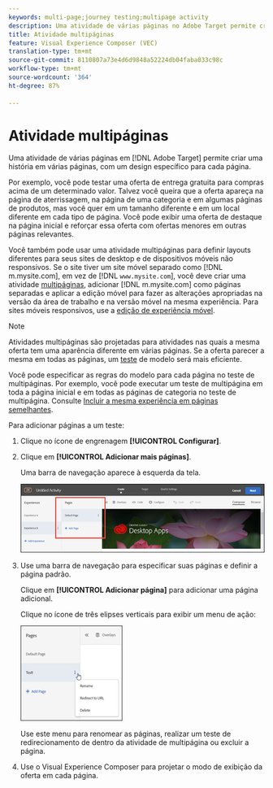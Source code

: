 ```yaml
---
keywords: multi-page;journey testing;multipage activity
description: Uma atividade de várias páginas no Adobe Target permite criar uma história em várias páginas, com um design específico para cada página.
title: Atividade multipáginas
feature: Visual Experience Composer (VEC)
translation-type: tm+mt
source-git-commit: 8110807a73e4d6d9848a52224db04faba033c98c
workflow-type: tm+mt
source-wordcount: '364'
ht-degree: 87%

---
```



# Atividade multipáginas

Uma atividade de várias páginas em [!DNL Adobe Target] permite criar uma história em várias páginas, com um design específico para cada página.

Por exemplo, você pode testar uma oferta de entrega gratuita para compras acima de um determinado valor. Talvez você queira que a oferta apareça na página de aterrissagem, na página de uma categoria e em algumas páginas de produtos, mas você quer em um tamanho diferente e em um local diferente em cada tipo de página. Você pode exibir uma oferta de destaque na página inicial e reforçar essa oferta com ofertas menores em outras páginas relevantes.

Você também pode usar uma atividade multipáginas para definir layouts diferentes para seus sites de desktop e de dispositivos móveis não responsivos. Se o site tiver um site móvel separado como [!DNL m.mysite.com], em vez de [!DNL `www.mysite.com`], você deve criar uma atividade [multipáginas](/help/c-experiences/c-visual-experience-composer/multipage-activity.md#concept_277E096063E14813AC5D8EDFA1D2ED48), adicionar [!DNL m.mysite.com] como páginas separadas e aplicar a edição móvel para fazer as alterações apropriadas na versão da área de trabalho e na versão móvel na mesma experiência. Para sites móveis responsivos, use a [edição de experiência móvel](/help/c-experiences/c-visual-experience-composer/mobile-viewports.md#concept_8E45527C4ABC41D59AA3553BEDC76FA5).

>[!NOTE]
>
>Atividades multipáginas são projetadas para atividades nas quais a mesma oferta tem uma aparência diferente em várias páginas. Se a oferta parecer a mesma em todas as páginas, um [teste](/help/c-experiences/c-visual-experience-composer/temtest.md#task_2539D51A18044F82B0D9895636546781) de modelo será mais eficiente.

Você pode especificar as regras do modelo para cada página no teste de multipáginas. Por exemplo, você pode executar um teste de multipágina em toda a página inicial e em todas as páginas de categoria no teste de multipágina. Consulte [Incluir a mesma experiência em páginas semelhantes](/help/c-experiences/c-visual-experience-composer/temtest.md#task_2539D51A18044F82B0D9895636546781).

Para adicionar páginas a um teste:

1. Clique no ícone de engrenagem **[!UICONTROL Configurar]**.
1. Clique em **[!UICONTROL Adicionar mais páginas]**.

   Uma barra de navegação aparece à esquerda da tela.

   ![](assets/multipage_nav.png)

1. Use uma barra de navegação para especificar suas páginas e definir a página padrão.

   Clique em **[!UICONTROL Adicionar página]** para adicionar uma página adicional.

   Clique no ícone de três elipses verticais para exibir um menu de ação:

   ![](assets/multipage_menu.png)

   Use este menu para renomear as páginas, realizar um teste de redirecionamento de dentro da atividade de multipágina ou excluir a página.

1. Use o Visual Experience Composer para projetar o modo de exibição da oferta em cada página.

